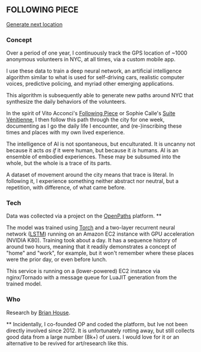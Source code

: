 ## FOLLOWING PIECE
<div id="status"><a href="javascript:getLocation();">Generate next location</a></div>  

### Concept

Over a period of one year, I continuously track the GPS location of ~1000 anonymous volunteers in NYC, at all times, via a custom mobile app. 

I use these data to train a deep neural network, an artificial intelligence algorithm similar to what is used for self-driving cars, realistic computer voices, predictive policing, and myriad other emerging applications. 

This algorithm is subsequently able to generate new paths around NYC that synthesize the daily behaviors of the volunteers. 

In the spirit of Vito Acconci's [Following Piece](http://www.metmuseum.org/art/collection/search/283737) or Sophie Calle's [Suite Vénitienne](http://www.artcritical.com/2015/07/16/emmalea-russo-on-sophie-calle/), I then follow this path through the city for one week, documenting as I go the daily life I encounter, and (re-)inscribing these times and places with my own lived experience.

The intelligence of AI is not spontaneous, but enculturated. It is uncanny not because it acts _as if_ it were human, but because it _is_ humans. AI is an ensemble of embodied experiences. These may be subsumed into the whole, but the whole is a trace of its parts.

A dataset of movement around the city means that trace is literal. In following it, I experience something neither abstract nor neutral, but a repetition, with difference, of what came before.


### Tech

Data was collected via a project on the [OpenPaths](https://openpaths.cc) platform. **

The model was trained using [Torch](http://torch.ch/) and a two-layer recurrent neural network ([LSTM](https://en.wikipedia.org/wiki/Long_short-term_memory)) running on an Amazon EC2 instance with GPU acceleration (NVIDIA K80). Training took about a day. It has a sequence history of around two hours, meaning that it readily demonstrates a concept of "home" and "work", for example, but it won't remember where these places were the prior day, or even before lunch.

This service is running on a (lower-powered) EC2 instance via nginx/Tornado with a message queue for LuaJIT generation from the trained model.


### Who

Research by [Brian House](http://brianhouse.net).

** Incidentally, I co-founded OP and coded the platform, but Ive not been directly involved since 2012. It is unfortunately rotting away, but still collects good data from a large number (8k+) of users. I would love for it or an alternative to be revived for art/research like this.
